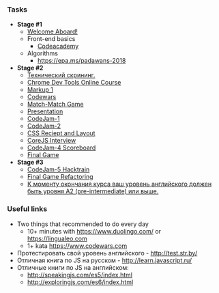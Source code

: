 ### Tasks

- **Stage #1**
  * [Welcome Aboard!](https://github.com/rolling-scopes-school/tasks/blob/2017-Q3/tasks/welcome-aboard.md)
  * Front-end basics
    * [Codeacademy](https://github.com/rolling-scopes-school/tasks/blob/2017-Q3/tasks/Codecademy_HTML_CSS_Course.md)
  * Algorithms
    * https://epa.ms/padawans-2018
- **Stage #2**
  * [Технический скрининг.](https://github.com/rolling-scopes-school/tasks/blob/2018-Q1/tasks/technical-screening.md)
  * [Chrome Dev Tools Online Course](https://www.codeschool.com/courses/discover-devtools)
  * [Markup 1](https://github.com/rolling-scopes-school/tasks/blob/2018-Q1/tasks/markup-1.md)
  * [Codewars](https://github.com/rolling-scopes-school/tasks/blob/2018-Q1/tasks/codewars.md)
  * [Match-Match Game](https://github.com/rolling-scopes-school/tasks/blob/2018-Q1/tasks/match-match-game.md)
  * [Presentation](https://github.com/rolling-scopes-school/tasks/blob/2018-Q1/tasks/presentation.md)
  * [CodeJam-1](https://github.com/rolling-scopes-school/tasks/blob/2018-Q1/tasks/make.md)
  * [CodeJam-2](https://github.com/rolling-scopes-school/tasks/blob/2018-Q1/tasks/CodeJam-2-notification.md)
  * [CSS Reciept and Layout](https://github.com/rolling-scopes-school/tasks/blob/2018-Q1/tasks/css-recipes-and-layouts.md)
  * [CoreJS Interview](https://github.com/rolling-scopes-school/tasks/blob/2018-Q1/tasks/interview-corejs.md)
  * [CodeJam-4 Scoreboard](https://github.com/rolling-scopes-school/tasks/blob/2018-Q1/tasks/codejam-scoreboard.md)
  * [Final Game](https://github.com/rolling-scopes-school/tasks/blob/2018-Q1/tasks/game.md)
- **Stage #3**
  * [CodeJam-5 Hacktrain](https://github.com/rolling-scopes-school/tasks/blob/2018-Q1/tasks/codejam-train.md)
  * [Final Game Refactoring](https://github.com/rolling-scopes-school/tasks/blob/2018-Q1/tasks/game-refactoring.md)
  * [К моменту окончания курса ваш уровень английского должен быть уровня A2 (pre-intermediate) или выше.](https://github.com/rolling-scopes-school/tasks/blob/2017-Q3/tasks/english.md)
  

### Useful links
  * Two things that recommended to do every day
    * 10+ minutes with https://www.duolingo.com/ or https://lingualeo.com
    * 1+ kata https://www.codewars.com
  * Протестировать свой уровень английского - http://test.str.by/
  * Отличная книга по JS на русском - http://learn.javascript.ru/
  * Отличные книги по JS на английском:
     * http://speakingjs.com/es5/index.html
     * http://exploringjs.com/es6/index.html
